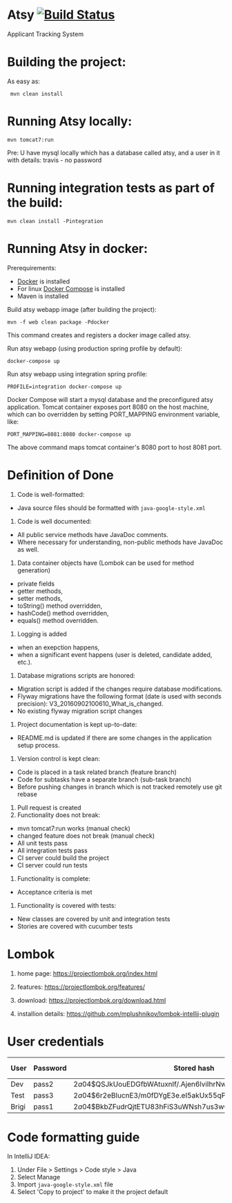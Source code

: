 # Atsy [![Build Status](https://travis-ci.org/epam-debrecen-rft-2015/atsy.svg?branch=master)](https://travis-ci.org/epam-debrecen-rft-2015/atsy)
Applicant Tracking System

Building the project:
=========================
As easy as:

     mvn clean install

Running Atsy locally:
=========================

    mvn tomcat7:run

Pre: U have mysql locally which has a database called atsy, and a user in it with details:
     travis - no password

Running integration tests as part of the build:
===============================================

    mvn clean install -Pintegration

Running Atsy in docker:
=======================

Prerequirements:

* [Docker](https://docs.docker.com/engine/getstarted/step_one/) is installed
* For linux [Docker Compose](https://docs.docker.com/compose/install/) is installed
* Maven is installed

Build atsy webapp image (after building the project):

    mvn -f web clean package -Pdocker

This command creates and registers a docker image called atsy.

Run atsy webapp (using production spring profile by default):

    docker-compose up
    
Run atsy webapp using integration spring profile:

    PROFILE=integration docker-compose up
    
Docker Compose will start a mysql database and the preconfigured atsy application.
Tomcat container exposes port 8080 on the host machine, which can bo overridden by setting PORT_MAPPING environment variable, like:

    PORT_MAPPING=8081:8080 docker-compose up
    
The above command maps tomcat container's 8080 port to host 8081 port.

Definition of Done
==================

1. Code is well-formatted:
  * Java source files should be formatted with `java-google-style.xml`
1. Code is well documented:
  * All public service methods have JavaDoc comments. 
  * Where necessary for understanding, non-public methods have JavaDoc as well. 
1. Data container objects have (Lombok can be used for method generation)
  * private fields
  * getter methods, 
  * setter methods,
  * toString() method overridden, 
  * hashCode() method overridden, 
  * equals() method overridden.
1. Logging is added
  * when an exepction happens,
  * when a significant event happens (user is deleted, candidate added, etc.). 
1. Database migrations scripts are honored:
  * Migration script is added if the changes require database modifications.
  * Flyway migrations have the following format (date is used with seconds precision): V3_20160902100610_What_is_changed.
  * No existing flyway migration script changes
1. Project documentation is kept up-to-date:
  * README.md is updated if there are some changes in the application setup process.
1. Version control is kept clean:
  * Code is placed in a task related branch (feature branch)
  * Code for subtasks have a separate branch (sub-task branch)
  * Before pushing changes in branch which is not tracked remotely use git rebase
1. Pull request is created
1. Functionality does not break:
  * mvn tomcat7:run works (manual check)
  * changed feature does not break (manual check)
  * All unit tests pass
  * All integration tests pass
  * CI server could build the project
  * CI server could run tests
1. Functionality is complete:
  * Acceptance criteria is met
1. Functionality is covered with tests:
  * New classes are covered by unit and integration tests
  * Stories are covered with cucumber tests

Lombok
======

1. home page:
https://projectlombok.org/index.html

1. features:
https://projectlombok.org/features/

1. download:
https://projectlombok.org/download.html

1. installion details:
https://github.com/mplushnikov/lombok-intellij-plugin

User credentials
=================

User | Password | Stored hash | Environment description  
---- | -------- | ----------- | -----------------------  
Dev | pass2 | $2a$04$QSJkUouEDGfbWAtuxnlf/.Ajen6lviIhrNwKFPPZ.juRn6nLgvBi6 | integration  
Test | pass3 | $2a$04$6r2eBlucnE3/m0fDYgE3e.eI5akUx55qPMID3O/SlptCIqOFFcCPK | integration  
Brigi | pass1 | $2a$04$BkbZFudrQjtETU83hFiS3uWNsh7us3wOOnLF3yop9BByd9ZQLdIlq | production  



Code formatting guide
=====================

In IntelliJ IDEA:

1. Under File > Settings > Code style > Java
1. Select Manage
1. Import `java-google-style.xml` file
1. Select 'Copy to project' to make it the project default
